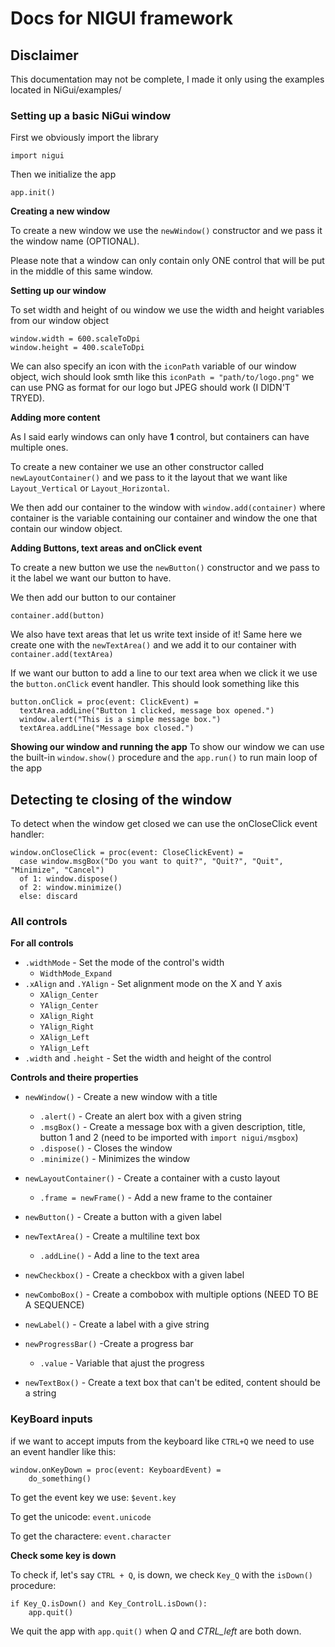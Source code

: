 # Docs for NIGUI framework
## Disclaimer
This documentation may not be complete, I made it only using the examples located in NiGui/examples/

### Setting up a basic NiGui window

First we obviously import the library

```  
import nigui
```

Then we initialize the app

```
app.init()
```

**Creating a new window**

To create a new window we use the `newWindow()` constructor and we pass it the window name (OPTIONAL).

Please note that a window can only contain only ONE control that will be put in the middle of this same window.

**Setting up our window**

To set width and height of ou window we use the width and height variables from our window object

```
window.width = 600.scaleToDpi
window.height = 400.scaleToDpi
```


We can also specify an icon with the `iconPath` variable of our window object, wich should look smth like this `iconPath = "path/to/logo.png"`
we can use PNG as format for our logo but JPEG should work (I DIDN'T TRYED).

**Adding more content**

As I said early windows can only have **1** control, but containers can have multiple ones.

To create a new container we use an other constructor called `newLayoutContainer()` and we pass to it the layout that we want like `Layout_Vertical` or `Layout_Horizontal`.

We then add our container to the window with `window.add(container)` where container is the variable containing our container and window the one that contain our window object.

**Adding Buttons, text areas and onClick event**

To create a new button we use the `newButton()` constructor and we pass to it the label we want our button to have.

We then add our button to our container

`container.add(button)`

We also have text areas that let us write text inside of it! Same here we create one with the `newTextArea()` and we add it to our container with `container.add(textArea)`

If we want our button to add a line to our text area when we click it we use the `button.onClick` event handler. This should look something like this

```
button.onClick = proc(event: ClickEvent) =
  textArea.addLine("Button 1 clicked, message box opened.")
  window.alert("This is a simple message box.")
  textArea.addLine("Message box closed.")
```

**Showing our window and running the app**
To show our window we can use the built-in `window.show()` procedure and the `app.run()` to run main loop of the app

## Detecting te closing of the window
To detect when the window get closed we can use the onCloseClick event handler:

```
window.onCloseClick = proc(event: CloseClickEvent) =
  case window.msgBox("Do you want to quit?", "Quit?", "Quit", "Minimize", "Cancel")
  of 1: window.dispose()
  of 2: window.minimize()
  else: discard
```

### All controls
**For all controls**

- `.widthMode` - Set the mode of the control's width
	- `WidthMode_Expand`
- `.xAlign` and `.YAlign` - Set alignment mode on the X and Y axis
	+ `XAlign_Center`
	+ `YAlign_Center`
	+ `XAlign_Right`
	+ `YAlign_Right`
	+ `XAlign_Left`
	+ `YAlign_Left`
- `.width` and `.height` - Set the width and height of the control

**Controls and theire properties**

- `newWindow()` - Create a new window with a title
	+ `.alert()` - Create an alert box with a given string
	+ `.msgBox()` - Create a message box with a given description, title, button 1 and 2  (need to be imported with `import nigui/msgbox`)
	+ `.dispose()` - Closes the window
	+ `.minimize()` - Minimizes the window
- `newLayoutContainer()` - Create a container with a custo layout
	- `.frame = newFrame()` - Add a new frame to the container
	
- `newButton()` - Create a button with a given label
- `newTextArea()` - Create a multiline text box
	- `.addLine()` - Add a line to the text area
- `newCheckbox()` - Create a checkbox with a given label
- `newComboBox()` - Create a combobox with multiple options (NEED TO BE A SEQUENCE)
- `newLabel()` - Create a label with a give string
- `newProgressBar()` -Create a progress bar
	- `.value` - Variable that ajust the progress

- `newTextBox()` - Create a text box that can't be edited, content should be a string

### KeyBoard inputs
if we want to accept imputs from the keyboard like `CTRL+Q` we need to use an event handler like this:
```
window.onKeyDown = proc(event: KeyboardEvent) = 
	do_something()
```

To get the event key we use: `$event.key`

To get the unicode: `event.unicode`

To get the charactere: `event.character`

**Check some key is down**

To check if, let's say `CTRL + Q`, is down, we check `Key_Q` with the `isDown()` procedure:

```
if Key_Q.isDown() and Key_ControlL.isDown():
	app.quit()
```

We quit the app with `app.quit()` when *Q* and *CTRL_left* are both down.
